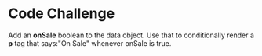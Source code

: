 # Code Challenge

Add an **onSale** boolean to the data object.
Use that to conditionally render a **p** tag that says:"On Sale" whenever onSale is true.
